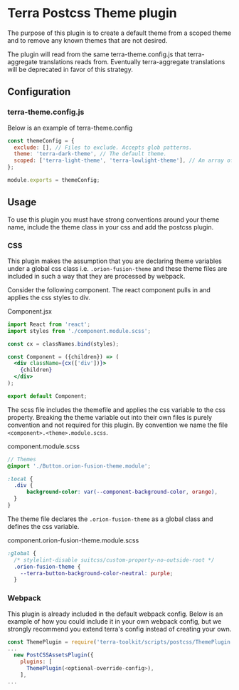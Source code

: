 # Terra Postcss Theme plugin

The purpose of this plugin is to create a default theme from a scoped theme and to remove any known themes that are not desired.

The plugin will read from the same terra-theme.config.js that terra-aggregate translations reads from. Eventually terra-aggregate translations will be deprecated in favor of this strategy.

## Configuration

### terra-theme.config.js

Below is an example of terra-theme.config

```js
const themeConfig = {
  exclude: [], // Files to exclude. Accepts glob patterns.
  theme: 'terra-dark-theme', // The default theme.
  scoped: ['terra-light-theme', 'terra-lowlight-theme'], // An array of scoped themes.
};

module.exports = themeConfig;
```

## Usage

To use this plugin you must have strong conventions around your theme name, include the theme class in your css and add the postcss plugin.

### CSS

This plugin makes the assumption that you are declaring theme variables under a global css class i.e. ```.orion-fusion-theme``` and these theme files are included in such a way that they are processed by webpack.

Consider the following component. The react component pulls in and applies the css styles to div.

Component.jsx

```jsx
import React from 'react';
import styles from './component.module.scss';

const cx = classNames.bind(styles);

const Component = ({children}) => (
  <div className={cx(['div'])}>
    {children}
  </div>
);

export default Component;
```

The scss file includes the themefile and applies the css variable to the css property. Breaking the theme variable out into their own files is purely convention and not required for this plugin. By convention we name the file ```<component>.<theme>.module.scss```.

component.module.scss

```scss
// Themes
@import './Button.orion-fusion-theme.module';

:local {
  .div {
      background-color: var(--component-background-color, orange),
  }
}
```

The theme file declares the ```.orion-fusion-theme``` as a global class and defines the css variable.

component.orion-fusion-theme.module.scss
```scss
:global {
  /* stylelint-disable suitcss/custom-property-no-outside-root */
  .orion-fusion-theme {
    --terra-button-background-color-neutral: purple;
  }
```

### Webpack

This plugin is already included in the default webpack config. Below is an example of how you could include it in  your own webpack config, but we strongly recommend you extend terra's config instead of creating your own.

```js
const ThemePlugin = require('terra-toolkit/scripts/postcss/ThemePlugin');
...
  new PostCSSAssetsPlugin({
    plugins: [
      ThemePlugin(<optional-override-config>),
    ],
...
```

